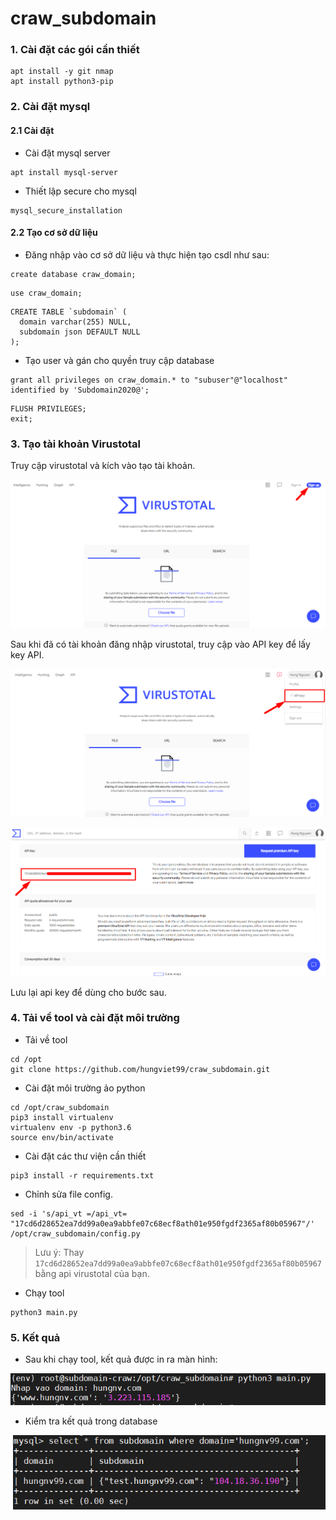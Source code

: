 # craw_subdomain

### 1. Cài đặt các gói cần thiết 

```
apt install -y git nmap 
apt install python3-pip
```

### 2. Cài đặt mysql 

#### 2.1 Cài đặt 
- Cài đặt mysql server

```
apt install mysql-server
```

- Thiết lập secure cho mysql 

```
mysql_secure_installation
```

#### 2.2 Tạo cơ sở dữ liệu 

- Đăng nhập vào cơ sở dữ liệu và thực hiện tạo csdl như sau: 

```
create database craw_domain;
```
```
use craw_domain;
```
```
CREATE TABLE `subdomain` (
  domain varchar(255) NULL,
  subdomain json DEFAULT NULL
);
```

- Tạo user và gán cho quyền truy cập database 

```
grant all privileges on craw_domain.* to "subuser"@"localhost" identified by 'Subdomain2020@';
```
```
FLUSH PRIVILEGES;
exit;
```
### 3. Tạo tài khoản Virustotal 

Truy cập virustotal và kích vào tạo tài khoản. 

![](./image/vt1.png)

Sau khi đã có tài khoản đăng nhập virustotal, truy cập vào API key để lấy key API. 

![](./image/vt2.png)

![](./image/vt3.png)

Lưu lại api key để dùng cho bước sau.

### 4. Tải về tool và cài đặt môi trường

- Tải về tool

```
cd /opt
git clone https://github.com/hungviet99/craw_subdomain.git
```

- Cài đặt môi trường ảo python

```
cd /opt/craw_subdomain
pip3 install virtualenv
virtualenv env -p python3.6
source env/bin/activate
```

- Cài đặt các thư viện cần thiết

```
pip3 install -r requirements.txt
```

- Chỉnh sửa file config. 

```
sed -i 's/api_vt =/api_vt= "17cd6d28652ea7dd99a0ea9abbfe07c68ecf8ath01e950fgdf2365af80b05967"/' /opt/craw_subdomain/config.py
```
>Lưu ý: Thay `17cd6d28652ea7dd99a0ea9abbfe07c68ecf8ath01e950fgdf2365af80b05967` bằng api virustotal của bạn.

- Chạy tool

```
python3 main.py
```

### 5. Kết quả 

- Sau khi chạy tool, kết quả được in ra màn hình: 

![](./image/sdm1.png)

- Kiểm tra kết quả trong database

![](./image/sdm2.png)
